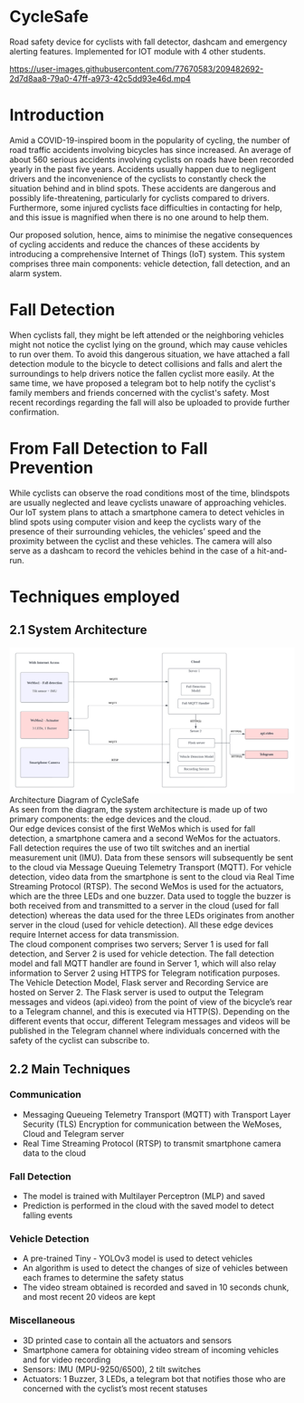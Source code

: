 # CycleSafe
Road safety device for cyclists with fall detector, dashcam and emergency alerting features. Implemented for IOT module with 4 other students. 


https://user-images.githubusercontent.com/77670583/209482692-2d7d8aa8-79a0-47ff-a973-42c5dd93e46d.mp4


# Introduction 

Amid a COVID-19-inspired boom in the popularity of cycling, the number of road traffic accidents involving bicycles has since increased. An average of about 560 serious accidents involving cyclists on roads have been recorded yearly in the past five years. Accidents usually happen due to negligent drivers and the inconvenience of the cyclists to constantly check the situation behind and in blind spots. These accidents are dangerous and possibly life-threatening, particularly for cyclists compared to drivers. Furthermore, some injured cyclists face difficulties in contacting for help, and this issue is magnified when there is no one around to help them.

Our proposed solution, hence, aims to minimise the negative consequences of cycling accidents and reduce the chances of these accidents by introducing a comprehensive Internet of Things (IoT) system. This system comprises three main components: vehicle detection, fall detection, and an alarm system.

# Fall Detection

When cyclists fall, they might be left attended or the neighboring vehicles might not notice the cyclist lying on the ground, which may cause vehicles to run over them. To avoid this dangerous situation, we have attached a fall detection module to the bicycle to detect collisions and falls and alert the surroundings to help drivers notice the fallen cyclist more easily. At the same time, we have proposed a telegram bot to help notify the cyclist's family members and friends concerned with the cyclist's safety. Most recent recordings regarding the fall will also be uploaded to provide further confirmation.

# From Fall Detection to Fall Prevention 

While cyclists can observe the road conditions most of the time, blindspots are usually neglected and leave cyclists unaware of approaching vehicles. Our IoT system plans to attach a smartphone camera to detect vehicles in blind spots using computer vision and keep the cyclists wary of the presence of their surrounding vehicles,  the vehicles’ speed and the proximity between the cyclist and these vehicles. The camera will also serve as a dashcam to record the vehicles behind in the case of a hit-and-run.

# Techniques employed

## 2.1 System Architecture 
![](assets/arch.png)
Architecture Diagram of CycleSafe <br>
As seen from the diagram, the system architecture is made up of two primary components: the edge devices and the cloud. <br>
Our edge devices consist of the first WeMos which is used for fall detection, a smartphone camera and a second WeMos for the actuators. Fall detection requires the use of two tilt switches and an inertial measurement unit (IMU). Data from these sensors will subsequently be sent to the cloud via Message Queuing Telemetry Transport (MQTT). For vehicle detection, video data from the smartphone is sent to the cloud via Real Time Streaming Protocol (RTSP). The second WeMos is used for the actuators, which are the three LEDs and one buzzer. Data used to toggle the buzzer is both received from and transmitted to a server in the cloud (used for fall detection) whereas the data used for the three LEDs originates from another server in the cloud (used for vehicle detection). All these edge devices require Internet access for data transmission. <br>
The cloud component comprises two servers; Server 1 is used for fall detection, and Server 2 is used for vehicle detection.  The fall detection model and fall MQTT handler are found in Server 1, which will also relay information to Server 2 using HTTPS for Telegram notification purposes. The Vehicle Detection Model, Flask server and Recording Service are hosted on Server 2. The Flask server is used to output the Telegram messages and videos (api.video) from the point of view of the bicycle’s rear to a Telegram channel, and this is executed via HTTP(S). Depending on the different events that occur, different Telegram messages and videos will be published in the Telegram channel where individuals concerned with the safety of the cyclist can subscribe to.  

## 2.2 Main Techniques
### Communication
* Messaging Queueing Telemetry Transport (MQTT) with Transport Layer Security (TLS) Encryption for communication between the WeMoses, Cloud and Telegram server
* Real Time Streaming Protocol (RTSP) to transmit smartphone camera data to the cloud 
### Fall Detection
* The model is trained with Multilayer Perceptron (MLP) and saved
* Prediction is performed in the cloud with the saved model to detect falling events
### Vehicle Detection
* A pre-trained Tiny - YOLOv3 model is used to detect vehicles
* An algorithm is used to detect the changes of size of vehicles between each frames to determine the safety status
* The video stream obtained is recorded and saved in 10 seconds chunk, and most recent 20 videos are kept
### Miscellaneous
* 3D printed case to contain all the actuators and sensors
* Smartphone camera for obtaining video stream of incoming vehicles and for video recording
* Sensors: IMU (MPU-9250/6500), 2 tilt switches
* Actuators: 1 Buzzer, 3 LEDs, a telegram bot that notifies those who are concerned with the cyclist’s most recent statuses 

